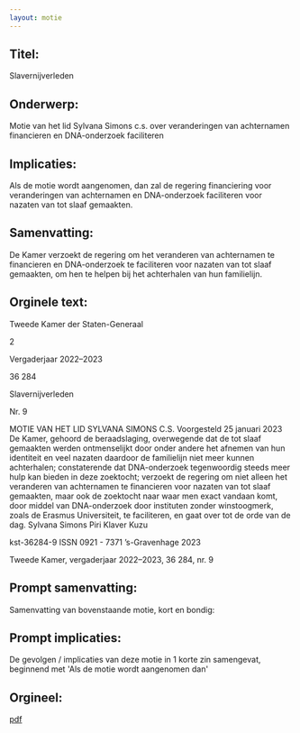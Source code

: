 ```yaml
---
layout: motie
---
```

## Titel:
Slavernijverleden
## Onderwerp:
Motie van het lid Sylvana Simons c.s. over veranderingen van achternamen financieren en DNA-onderzoek faciliteren
## Implicaties:

Als de motie wordt aangenomen, dan zal de regering financiering voor veranderingen van achternamen en DNA-onderzoek faciliteren voor nazaten van tot slaaf gemaakten.
## Samenvatting:

De Kamer verzoekt de regering om het veranderen van achternamen te financieren en DNA-onderzoek te faciliteren voor nazaten van tot slaaf gemaakten, om hen te helpen bij het achterhalen van hun familielijn.
## Orginele text:


Tweede Kamer der Staten-Generaal

2

Vergaderjaar 2022–2023

36 284

Slavernijverleden

Nr. 9

MOTIE VAN HET LID SYLVANA SIMONS C.S.
Voorgesteld 25 januari 2023
De Kamer,
gehoord de beraadslaging,
overwegende dat de tot slaaf gemaakten werden ontmenselijkt door
onder andere het afnemen van hun identiteit en veel nazaten daardoor de
familielijn niet meer kunnen achterhalen;
constaterende dat DNA-onderzoek tegenwoordig steeds meer hulp kan
bieden in deze zoektocht;
verzoekt de regering om niet alleen het veranderen van achternamen te
financieren voor nazaten van tot slaaf gemaakten, maar ook de zoektocht
naar waar men exact vandaan komt, door middel van DNA-onderzoek
door instituten zonder winstoogmerk, zoals de Erasmus Universiteit, te
faciliteren,
en gaat over tot de orde van de dag.
Sylvana Simons
Piri
Klaver
Kuzu

kst-36284-9
ISSN 0921 - 7371
’s-Gravenhage 2023

Tweede Kamer, vergaderjaar 2022–2023, 36 284, nr. 9


## Prompt samenvatting:
Samenvatting van bovenstaande motie, kort en bondig:


## Prompt implicaties:
De gevolgen / implicaties van deze motie in 1 korte zin samengevat, beginnend met 'Als de motie wordt aangenomen dan' 

## Orgineel:
[pdf](https://gegevensmagazijn.tweedekamer.nl/OData/v4/2.0/Document(bcc24870-5a00-4c37-a4da-f0dc9fbd31e6)/resource)
